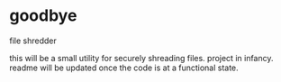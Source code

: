# goodbye
file shredder

this will be a small utility for securely shreading files. project in infancy. readme will be updated once the code is at a functional state.

